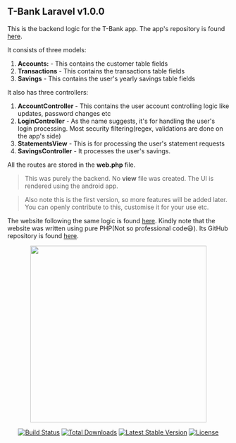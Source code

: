 ## T-Bank Laravel v1.0.0

This is the backend logic for the T-Bank app. The app's repository is found [here](https://github.com/Agusioma/t-bank-app).

It consists of three models:

1. **Accounts:** - This contains the customer table fields
2. **Transactions** - This contains the transactions table fields
3. **Savings** - This contains the user's yearly savings table fields

It also has three controllers:

1. **AccountController** - This contains the user account controlling logic like updates, password changes etc
2. **LoginController** - As the name suggests, it's for handling the user's login processing. Most security filtering(regex, validations are done on the app's side)
3. **StatementsView** - This is for processing the user's statement requests
4. **SavingsController** - It processes the user's savings.

All the routes are stored in the **web.php** file.

> This was purely the backend. No **view** file was created. The UI is rendered using the android app.

> Also note this is the first version, so more features will be added later. You can openly contribute to this, customise it for your use etc.

The website following the same logic is found [here](https://sacco.terrence-aluda.com/). Kindly note that the website was written using pure PHP(Not so professional code😃). Its GitHub repository is found [here](https://github.com/Agusioma/php-sacco-management-system).

<p align="center"><a href="https://laravel.com" target="_blank"><img src="https://raw.githubusercontent.com/laravel/art/master/logo-lockup/5%20SVG/2%20CMYK/1%20Full%20Color/laravel-logolockup-cmyk-red.svg" width="400"></a></p>

<p align="center">
<a href="https://travis-ci.org/laravel/framework"><img src="https://travis-ci.org/laravel/framework.svg" alt="Build Status"></a>
<a href="https://packagist.org/packages/laravel/framework"><img src="https://img.shields.io/packagist/dt/laravel/framework" alt="Total Downloads"></a>
<a href="https://packagist.org/packages/laravel/framework"><img src="https://img.shields.io/packagist/v/laravel/framework" alt="Latest Stable Version"></a>
<a href="https://packagist.org/packages/laravel/framework"><img src="https://img.shields.io/packagist/l/laravel/framework" alt="License"></a>
</p>
